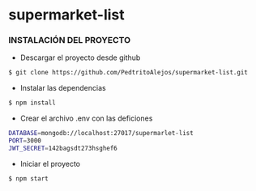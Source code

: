 # supermarket-list
### INSTALACIÓN DEL PROYECTO 

 - Descargar el proyecto desde github
```sh
$ git clone https://github.com/PedtritoAlejos/supermarket-list.git 
```

 - Instalar las dependencias
```sh
$ npm install
```
 - Crear el archivo .env con las deficiones
 
 ```sh
DATABASE=mongodb://localhost:27017/supermarlet-list
PORT=3000
JWT_SECRET=142bagsdt273hsghef6
```
- Iniciar el proyecto 
 ```sh
$ npm start
```
